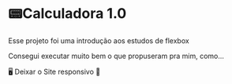 #  📟Calculadora 1.0
Esse projeto foi uma introdução aos estudos de flexbox

Consegui executar muito bem o que propuseram pra mim, como...

 🖥 Deixar o Site responsivo 📳
